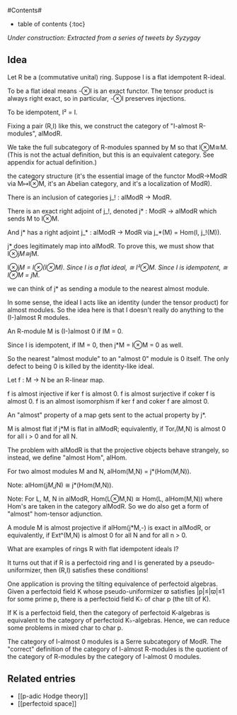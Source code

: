 #Contents#
* table of contents
{:toc}

_Under construction: Extracted from a series of tweets by Syzygay_

## Idea

Let R be a (commutative unital) ring. Suppose I is a flat idempotent R-ideal. 

To be a flat ideal means -⊗I is an exact functor. The tensor product is always right exact, so in particular, -⊗I preserves injections. 

To be idempotent, I² = I.

Fixing a pair (R,I) like this, we construct the category of "I-almost R-modules", alModR.

We take the full subcategory of R-modules spanned by M so that I⊗M≅M. (This is not the actual definition, but this is an equivalent category. See appendix for actual definition.)

the category structure (it's the essential image of the functor ModR→ModR via M↦I⊗M, it's an Abelian category, and it's a localization of ModR).

There is an inclusion of categories j_! : alModR → ModR.

There is an exact right adjoint of j_!, denoted j* : ModR → alModR which sends M to I⊗M. 

And j* has a right adjoint j_* : alModR → ModR via 
j_*(M) = Hom(I, j_!(M)).

j* does legitimately map into alModR. To prove this, we must show that I⊗j*M≅j*M.

I⊗j*M = I⊗(I⊗M).
Since I is a flat ideal, ≅ I²⊗M.
Since I is idempotent, ≅ I⊗M = j*M.

we can think of j* as sending a module to the nearest almost module. 

In some sense, the ideal I acts like an identity (under the tensor product) for almost modules. So the idea here is that I doesn't really do anything to the (I-)almost R modules.

An R-module M is (I-)almost 0 if IM = 0.

Since I is idempotent, if IM = 0, then j*M = I⊗M = 0 as well.

So the nearest "almost module" to an "almost 0" module is 0 itself. The only defect to being 0 is killed by the identity-like ideal.

Let f : M → N be an R-linear map. 

f is almost injective if ker f is almost 0.
f is almost surjective if coker f is almost 0.
f is an almost isomorphism if ker f and coker f are almost 0.

An "almost" property of a map gets sent to the actual property by j*.

M is almost flat if j*M is flat in alModR; equivalently, if Torᵢ(M,N) is almost 0 for all i > 0 and for all N. 

The problem with alModR is that the projective objects behave strangely, so instead, we define "almost Hom", alHom.

For two almost modules M and N,
alHom(M,N) = j*(Hom(M,N)).

Note: alHom(j*M,j*N) ≅ j*(Hom(M,N)).

Note: For L, M, N in alModR,
Hom(L⊗M,N) ≅ Hom(L, alHom(M,N)) where Hom's are taken in the category alModR.
So we do also get a form of "almost" hom-tensor adjunction.

A module M is almost projective if alHom(j*M,-) is exact in alModR, or equivalently, if Extⁿ(M,N) is almost 0 for all N and for all n > 0.

What are examples of rings R with flat idempotent ideals I?

It turns out that if R is a perfectoid ring and I is generated by a pseudo-uniformizer, then (R,I) satisfies these conditions!

One application is proving the tilting equivalence of perfectoid algebras. Given a perfectoid field K whose pseudo-uniformizer ϖ satisfies |p|≤|ϖ|≤1 for some prime p, there is a perfectoid field K♭ of char p (the tilt of K).

If K is a perfectoid field, then the category of perfectoid K-algebras is equivalent to the category of perfectoid K♭-algebras. Hence, we can reduce some problems in mixed char to char p.

The category of I-almost 0 modules is a Serre subcategory of ModR. The "correct" definition of the category of I-almost R-modules is the quotient of the category of R-modules by the category of I-almost 0 modules.









## Related entries

* [[p-adic Hodge theory]]
* [[perfectoid space]]